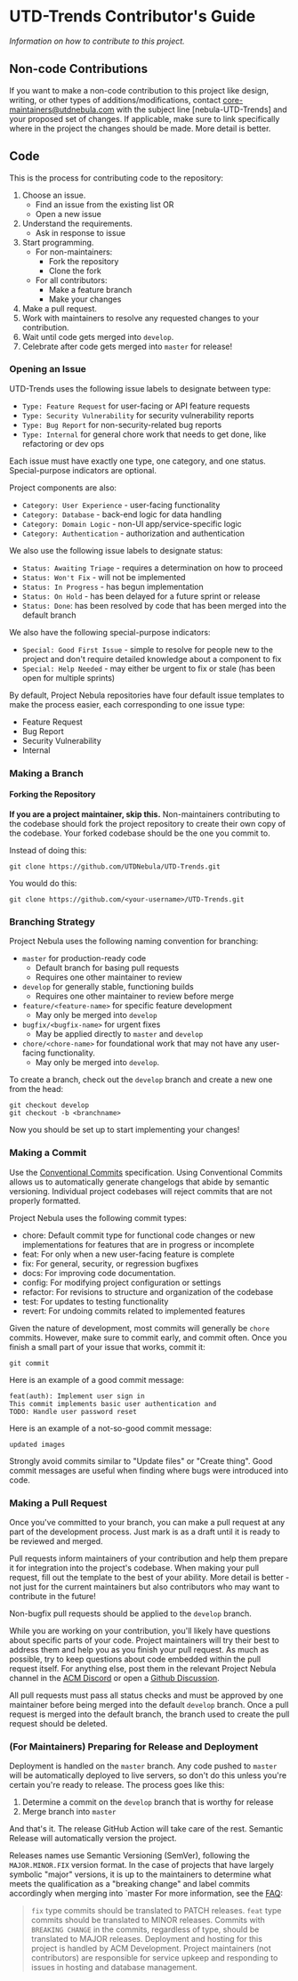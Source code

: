 # UTD-Trends Contributor's Guide

_Information on how to contribute to this project._

## Non-code Contributions

If you want to make a non-code contribution to this project like design, writing,
or other types of additions/modifications, contact
[core-maintainers@utdnebula.com](mailto:core-maintainers@utdnebula.com)
with the subject line [nebula-UTD-Trends] and your proposed set of changes. If
applicable, make sure to link specifically where in the project the changes
should be made. More detail is better.

## Code

This is the process for contributing code to the repository:

1. Choose an issue.
   - Find an issue from the existing list OR
   - Open a new issue
2. Understand the requirements.
   - Ask in response to issue
3. Start programming.
   - For non-maintainers:
     - Fork the repository
     - Clone the fork
   - For all contributors:
     - Make a feature branch
     - Make your changes
4. Make a pull request.
5. Work with maintainers to resolve any requested changes to your contribution.
6. Wait until code gets merged into `develop`.
7. Celebrate after code gets merged into `master` for release!

### Opening an Issue

UTD-Trends uses the following issue labels to designate between type:

- `Type: Feature Request` for user-facing or API feature requests
- `Type: Security Vulnerability` for security vulnerability reports
- `Type: Bug Report` for non-security-related bug reports
- `Type: Internal` for general chore work that needs to get done, like
  refactoring or dev ops

Each issue must have exactly one type, one category, and one status.
Special-purpose indicators are optional.

Project components are also:

- `Category: User Experience` - user-facing functionality
- `Category: Database` - back-end logic for data handling
- `Category: Domain Logic` - non-UI app/service-specific logic
- `Category: Authentication` - authorization and authentication

We also use the following issue labels to designate status:

- `Status: Awaiting Triage` - requires a determination on how to proceed
- `Status: Won't Fix` - will not be implemented
- `Status: In Progress` - has begun implementation
- `Status: On Hold` - has been delayed for a future sprint or release
- `Status: Done`: has been resolved by code that has been merged into the
  default branch

We also have the following special-purpose indicators:

- `Special: Good First Issue` - simple to resolve for
  people new to the project and don't require detailed knowledge about a component
  to fix
- `Special: Help Needed` - may either be urgent to fix or stale (has been open
  for multiple sprints)

By default, Project Nebula repositories have four default issue templates to
make the process easier, each corresponding to one issue type:

- Feature Request
- Bug Report
- Security Vulnerability
- Internal

### Making a Branch

#### Forking the Repository

**If you are a project maintainer, skip this.**
Non-maintainers contributing to the codebase should fork the project repository
to create their own copy of the codebase. Your forked codebase should be the one
you commit to.

Instead of doing this:

```shell script
git clone https://github.com/UTDNebula/UTD-Trends.git
```

You would do this:

```shell script
git clone https://github.com/<your-username>/UTD-Trends.git
```

### Branching Strategy

Project Nebula uses the following naming convention for branching:

- `master` for production-ready code
  - Default branch for basing pull requests
  - Requires one other maintainer to review
- `develop` for generally stable, functioning builds
  - Requires one other maintainer to review before merge
- `feature/<feature-name>` for specific feature development
  - May only be merged into `develop`
- `bugfix/<bugfix-name>` for urgent fixes
  - May be applied directly to `master` and `develop`
- `chore/<chore-name>` for foundational work that may not have any user-facing
  functionality.
  - May only be merged into `develop`.

To create a branch, check out the `develop` branch and create a new one from the
head:

```shell script
git checkout develop
git checkout -b <branchname>
```

Now you should be set up to start implementing your changes!

### Making a Commit

Use the [Conventional Commits](https://www.conventionalcommits.org/en/v1.0.0/)
specification. Using Conventional Commits allows us to automatically generate
changelogs that abide by semantic versioning. Individual project codebases will
reject commits that are not properly formatted.

Project Nebula uses the following commit types:

- chore: Default commit type for functional code changes or new implementations
  for features that are in progress or incomplete
- feat: For only when a new user-facing feature is complete
- fix: For general, security, or regression bugfixes
- docs: For improving code documentation.
- config: For modifying project configuration or settings
- refactor: For revisions to structure and organization of the codebase
- test: For updates to testing functionality
- revert: For undoing commits related to implemented features

Given the nature of development, most commits will generally be `chore` commits.
However, make sure to commit early, and commit often. Once you finish a small
part of your issue that works, commit it:

```
git commit
```

Here is an example of a good commit message:

```
feat(auth): Implement user sign in
This commit implements basic user authentication and
TODO: Handle user password reset
```

Here is an example of a not-so-good commit message:

```
updated images
```

Strongly avoid commits similar to "Update files" or "Create thing". Good commit
messages are useful when finding where bugs were introduced into code.

### Making a Pull Request

Once you've committed to your branch, you can make a pull request at any part of
the development process. Just mark is as a draft until it is ready to be reviewed
and merged.

Pull requests inform maintainers of your contribution and help them prepare it
for integration into the project's codebase. When making your pull request, fill
out the template to the best of your ability. More detail is better - not just
for the current maintainers but also contributors who may want to contribute in
the future!

Non-bugfix pull requests should be applied to the `develop` branch.

While you are working on your contribution, you'll likely have questions about
specific parts of your code. Project maintainers will try their best to address
them and help you as you finish your pull request. As much as possible, try to
keep questions about code embedded within the pull request itself. For anything
else, post them in the relevant Project Nebula channel in the [ACM Discord](https://acmutd.co/discord)
or open a [Github Discussion](https://github.com/UTDNebula/UTD-Trends/discussions).

All pull requests must pass all status checks and must be approved by one
maintainer before being merged into the default `develop` branch. Once a pull
request is merged into the default branch, the branch used to create the pull
request should be deleted.

### (For Maintainers) Preparing for Release and Deployment

Deployment is handled on the `master` branch. Any code pushed to `master` will
be automatically deployed to live servers, so don't do this unless you're
certain you're ready to release. The process goes like this:

1. Determine a commit on the `develop` branch that is worthy for release
2. Merge branch into `master`

And that's it. The release GitHub Action will take care of the rest. Semantic
Release will automatically version the project.

Releases names use Semantic Versioning (SemVer), following the `MAJOR.MINOR.FIX`
version format. In the case of projects that have largely symbolic "major"
versions, it is up to the maintainers to determine what meets the qualification
as a "breaking change" and label commits accordingly when merging into `master
For more information, see the [FAQ](https://www.conventionalcommits.org/en/v1.0.0/#how-does-this-relate-to-semver):

> `fix` type commits should be translated to PATCH releases. `feat` type commits
> should be translated to MINOR releases. Commits with `BREAKING CHANGE` in the
> commits, regardless of type, should be translated to MAJOR releases.
> Deployment and hosting for this project is handled by ACM Development. Project
> maintainers (not contributors) are responsible for service upkeep and responding
> to issues in hosting and database management.
